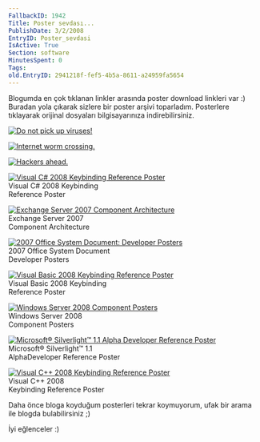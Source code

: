 ```yaml
---
FallbackID: 1942
Title: Poster sevdası...
PublishDate: 3/2/2008
EntryID: Poster_sevdasi
IsActive: True
Section: software
MinutesSpent: 0
Tags: 
old.EntryID: 2941218f-fef5-4b5a-8611-a24959fa5654
---
```

Blogumda en çok tıklanan linkler arasında poster download linkleri var
:) Buradan yola çıkarak sizlere bir poster arşivi toparladım. Posterlere
tıklayarak orijinal dosyaları bilgisayarınıza indirebilirsiniz.

[![Do not pick up
viruses!](http://cdn.daron.yondem.com/assets/1942/02022008_1.jpg)](http://download.microsoft.com/download/0/1/c/01c230ab-162e-4c7f-a016-aa5f6e2b5ecb/Poster3.pdf)

[![Internet worm
crossing.](http://cdn.daron.yondem.com/assets/1942/02022008_2.jpg)](http://download.microsoft.com/download/0/1/c/01c230ab-162e-4c7f-a016-aa5f6e2b5ecb/Poster1.pdf)

[![Hackers
ahead.](http://cdn.daron.yondem.com/assets/1942/02022008_3.jpg)](http://download.microsoft.com/download/0/1/c/01c230ab-162e-4c7f-a016-aa5f6e2b5ecb/Poster2.pdf)

[![Visual C\# 2008 Keybinding Reference
Poster](http://cdn.daron.yondem.com/assets/1942/02022008_4.jpg)](http://www.microsoft.com/downloads/details.aspx?FamilyID=e5f902a8-5bb5-4cc6-907e-472809749973&DisplayLang=en)\
Visual C\# 2008 Keybinding\
Reference Poster

[![Exchange Server 2007 Component
Architecture](http://cdn.daron.yondem.com/assets/1942/02022008_5.jpg)](http://www.microsoft.com/downloads/details.aspx?FamilyID=fdcdf6e5-de47-4b58-8086-282101bcdde9&DisplayLang=en)\
Exchange Server 2007\
 Component Architecture

[![2007 Office System Document: Developer
Posters](http://cdn.daron.yondem.com/assets/1942/02022008_6.jpg)](http://www.microsoft.com/downloads/details.aspx?FamilyID=771aeb45-9d27-4d1f-acd1-9b950637d64e&DisplayLang=en)\
2007 Office System Document\
 Developer Posters

[![Visual Basic 2008 Keybinding Reference
Poster](http://cdn.daron.yondem.com/assets/1942/02022008_7.jpg)](http://www.microsoft.com/downloads/details.aspx?FamilyID=255b8cf1-f6bd-4b55-bb42-dd1a69315833&DisplayLang=en)\
Visual Basic 2008 Keybinding\
Reference Poster

[![Windows Server 2008 Component
Posters](http://cdn.daron.yondem.com/assets/1942/02022008_8.jpg)](http://www.microsoft.com/downloads/details.aspx?FamilyID=c2b9e44e-0bbd-47cb-bc09-b3d48be7f867&DisplayLang=en)\
Windows Server 2008\
Component Posters

[![Microsoft® Silverlight™ 1.1 Alpha Developer Reference
Poster](http://cdn.daron.yondem.com/assets/1942/02022008_9.jpg)](http://www.microsoft.com/downloads/details.aspx?FamilyID=811d8ad6-8d48-4684-b08c-686462d58a56&DisplayLang=en)\
Microsoft® Silverlight™ 1.1\
AlphaDeveloper Reference Poster

[![Visual C++ 2008 Keybinding Reference
Poster](http://cdn.daron.yondem.com/assets/1942/02022008_10.jpg)](http://www.microsoft.com/downloads/details.aspx?FamilyID=4411bbfc-0e3c-42b3-bd05-af1d292c986f&DisplayLang=en)\
Visual C++ 2008\
Keybinding Reference Poster

Daha önce bloga koyduğum posterleri tekrar koymuyorum, ufak bir arama
ile blogda bulabilirsiniz ;)

İyi eğlenceler :)


